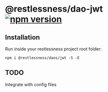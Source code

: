 # @restlessness/dao-jwt [![npm version](https://img.shields.io/npm/v/@restlessness/auth-jwt.svg?style=flat)](https://www.npmjs.com/package/@restlessness/auth-jwt)

## Installation
Run inside your restlessness project root folder:

``npm i @restlessness/daos/jwt -S -E``

## TODO

Integrate with config files

